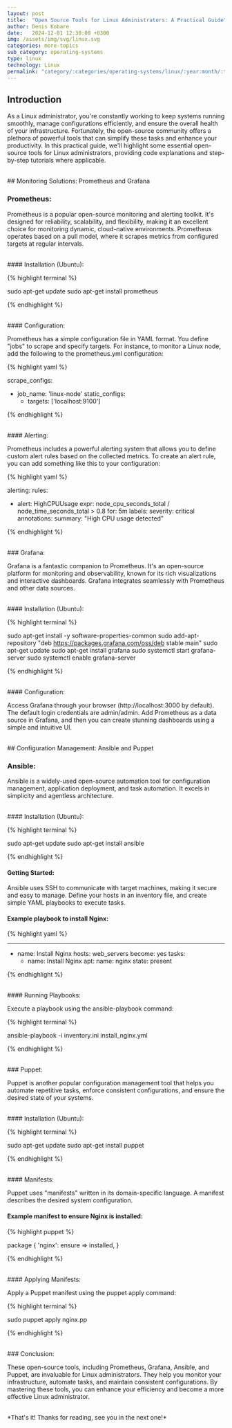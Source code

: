 ```yaml
---
layout: post
title:  "Open Source Tools for Linux Administrators: A Practical Guide"
author: Denis Kobare
date:   2024-12-01 12:30:00 +0300
img: /assets/img/svg/linux.svg
categories: more-topics
sub_category: operating-systems
type: linux
technology: Linux
permalink: "category/:categories/operating-systems/linux/:year:month/:title"
---
```



## Introduction

As a Linux administrator, you're constantly working to keep systems running 
smoothly, manage configurations efficiently, and ensure the overall health of 
your infrastructure. Fortunately, the open-source community offers a plethora of 
powerful tools that can simplify these tasks and enhance your productivity. 
In this practical guide, we'll highlight some essential open-source tools for 
Linux administrators, providing code explanations and step-by-step tutorials 
where applicable.



<br>
## Monitoring Solutions: Prometheus and Grafana

### Prometheus:

Prometheus is a popular open-source monitoring and alerting toolkit. It's 
designed for reliability, scalability, and flexibility, making it an excellent 
choice for monitoring dynamic, cloud-native environments. Prometheus operates 
based on a pull model, where it scrapes metrics from configured targets at 
regular intervals.


<br>
#### Installation (Ubuntu):

{% highlight terminal %}

sudo apt-get update
sudo apt-get install prometheus

{% endhighlight %}



<br>
#### Configuration:

Prometheus has a simple configuration file in YAML format. You define "jobs" to 
scrape and specify targets. For instance, to monitor a Linux node, add the 
following to the prometheus.yml configuration:

{% highlight yaml %}

scrape_configs:
  - job_name: 'linux-node'
    static_configs:
      - targets: ['localhost:9100']

{% endhighlight %}


<br>
#### Alerting:

Prometheus includes a powerful alerting system that allows you to define custom 
alert rules based on the collected metrics. To create an alert rule, you can add 
something like this to your configuration:

{% highlight yaml %}

alerting:
  rules:
  - alert: HighCPUUsage
    expr: node_cpu_seconds_total / node_time_seconds_total > 0.8
    for: 5m
    labels:
      severity: critical
    annotations:
      summary: "High CPU usage detected"

{% endhighlight %}



<br>
### Grafana:

Grafana is a fantastic companion to Prometheus. It's an open-source platform for 
monitoring and observability, known for its rich visualizations and interactive 
dashboards. Grafana integrates seamlessly with Prometheus and other data 
sources.



<br>
#### Installation (Ubuntu):

{% highlight terminal %}

sudo apt-get install -y software-properties-common
sudo add-apt-repository "deb https://packages.grafana.com/oss/deb stable main"
sudo apt-get update
sudo apt-get install grafana
sudo systemctl start grafana-server
sudo systemctl enable grafana-server

{% endhighlight %}



<br>
#### Configuration:

Access Grafana through your browser (http://localhost:3000 by default). The 
default login credentials are admin/admin. Add Prometheus as a data source in 
Grafana, and then you can create stunning dashboards using a simple and 
intuitive UI.



<br>
## Configuration Management: Ansible and Puppet

### Ansible:

Ansible is a widely-used open-source automation tool for configuration 
management, application deployment, and task automation. It excels in simplicity 
and agentless architecture.


<br>
#### Installation (Ubuntu):

{% highlight terminal %}

sudo apt-get update
sudo apt-get install ansible

{% endhighlight %}


#### Getting Started:

Ansible uses SSH to communicate with target machines, making it secure and easy 
to manage. Define your hosts in an inventory file, and create simple YAML 
playbooks to execute tasks.

#### Example playbook to install Nginx:

{% highlight yaml %}

---
- name: Install Nginx
  hosts: web_servers
  become: yes
  tasks:
    - name: Install Nginx
      apt:
        name: nginx
        state: present

{% endhighlight %}



<br>
#### Running Playbooks:

Execute a playbook using the ansible-playbook command:

{% highlight terminal %}

ansible-playbook -i inventory.ini install_nginx.yml

{% endhighlight %}



<br>
### Puppet:

Puppet is another popular configuration management tool that helps you automate 
repetitive tasks, enforce consistent configurations, and ensure the desired 
state of your systems.


<br>
#### Installation (Ubuntu):

{% highlight terminal %}

sudo apt-get update
sudo apt-get install puppet

{% endhighlight %}



<br>
#### Manifests:

Puppet uses "manifests" written in its domain-specific language. A manifest 
describes the desired system configuration.

#### Example manifest to ensure Nginx is installed:


{% highlight puppet %}

package { 'nginx':
  ensure => installed,
}

{% endhighlight %}



<br>
#### Applying Manifests:

Apply a Puppet manifest using the puppet apply command:

{% highlight terminal %}

sudo puppet apply nginx.pp

{% endhighlight %}



<br>
### Conclusion:

These open-source tools, including Prometheus, Grafana, Ansible, and Puppet, are 
invaluable for Linux administrators. They help you monitor your infrastructure, 
automate tasks, and maintain consistent configurations. By mastering these tools, 
you can enhance your efficiency and become a more effective Linux administrator.



<br>
*That's it! Thanks for reading, see you in the next one!*
